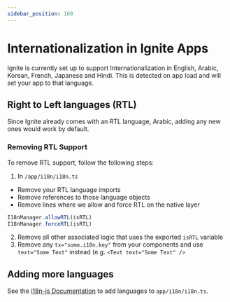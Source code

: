 ```yaml
---
sidebar_position: 160
---
```


# Internationalization in Ignite Apps

Ignite is currently set up to support Internationalization in English, Arabic, Korean, French, Japanese and Hindi. This is detected on app load and will set your app to that language.

## Right to Left languages (RTL)

Since Ignite already comes with an RTL language, Arabic, adding any new ones would work by default.

### Removing RTL Support

To remove RTL support, follow the following steps:

1. In `/app/i18n/i18n.ts`

- Remove your RTL language imports
- Remove references to those language objects
- Remove lines where we allow and force RTL on the native layer

```ts
I18nManager.allowRTL(isRTL)
I18nManager.forceRTL(isRTL)
```

2. Remove all other associated logic that uses the exported `isRTL` variable
3. Remove any `tx="some.i18n.key"` from your components and use `text="Some Text"` instead
   (e.g. `<Text text="Some Text" />`

## Adding more languages

See the [i18n-js Documentation](https://github.com/fnando/i18n?tab=readme-ov-file#base-translations) to add languages to `app/i18n/i18n.ts`.
